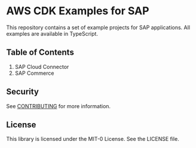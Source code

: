 # AWS CDK Examples for SAP  

This repository contains a set of example projects for SAP applications. All examples are available in TypeScript.

## Table of Contents
1. SAP Cloud Connector 
2. SAP Commerce 

## Security

See [CONTRIBUTING](CONTRIBUTING.md#security-issue-notifications) for more information.

## License

This library is licensed under the MIT-0 License. See the LICENSE file.
